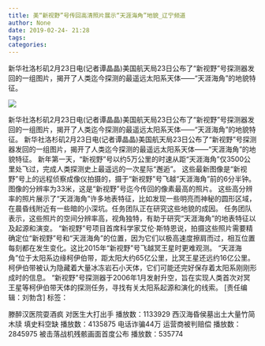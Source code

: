 ```yaml
---
title: 美“新视野”号传回高清照片展示“天涯海角”地貌_辽宁频道
author: None
date: 2019-02-24- 21:28
tags: 
categories: 
---
```

新华社洛杉矶2月23日电(记者谭晶晶)美国航天局23日公布了“新视野”号探测器发回的一组图片，揭开了人类迄今探测的最遥远太阳系天体——“天涯海角”的地貌特征。
<!-- more -->
                
<img align="center" border="0" src="http://p2.ifengimg.com/a/2016/0810/204c433878d5cf9size1_w16_h16.png" />
                
            
新华社洛杉矶2月23日电(记者谭晶晶)美国航天局23日公布了“新视野”号探测器发回的一组图片，揭开了人类迄今探测的最遥远太阳系天体——“天涯海角”的地貌特征。
新华社洛杉矶2月23日电(记者谭晶晶)美国航天局23日公布了“新视野”号探测器发回的一组图片，揭开了人类迄今探测的最遥远太阳系天体——“天涯海角”的地貌特征。
新年第一天，“新视野”号以约5万公里的时速从距“天涯海角”仅3500公里处飞过，完成人类探测史上最遥远的一次星际“邂逅”。
这些最新图像是“新视野”号上的远程侦察成像仪拍摄的，摄于“新视野”号飞越“天涯海角”前的6分半钟。图像的分辨率为33米，这是“新视野”号迄今传回的像素最高的照片。
这些高分辨率的照片展示了“天涯海角”许多地表特征，比如发现一些明亮而神秘的圆形区域，在晨昏线附近有一些暗的小深坑。任务团队正在研究这些地貌的成因。
任务团队表示，这些照片的空间分辨率高，视角独特，有助于研究“天涯海角”的地表特征以及起源和演变。
“新视野”号项目首席科学家艾伦·斯特恩说，拍摄这些照片需要精确定位“新视野”号和“天涯海角”的位置，因为它们以极高速度擦肩而过，相互位置每刻都在发生变化。这比2015年“新视野”号飞越冥王星时更难观测。
“天涯海角”位于太阳系边缘柯伊伯带，距太阳大约65亿公里，比冥王星还远约16亿公里。柯伊伯带被认为隐藏着大量冰冻岩石小天体，它们可能还完好保存着太阳系刚刚形成时的信息。
“新视野”号探测器于2006年1月发射升空，旨在实现人类首次对冥王星等柯伊伯带天体的探测任务，寻找有关太阳系起源和演化的线索。
[责任编辑：刘勃含]
标签：
 
             
滕醉汉医院耍酒疯 对医生大打出手
播放数：1133929
西汉海昏侯墓出土大量竹简木牍 填史料空缺
播放数：4135875
电话诈骗44万 运营商被判赔偿
播放数：2845975
被击落战机残骸画面首度公布
播放数：535774
